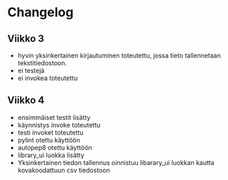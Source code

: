 # Changelog

## Viikko 3
- hyvin yksinkertainen kirjautuminen toteutettu, jossa tieto tallennetaan tekstitiedostoon.
- ei testejä
- ei invokea toteutettu

## Viikko 4
- ensimmäiset testit lisätty
- käynnistys invoke toteutettu
- testi invoket toteutettu
- pylint otettu käyttöön
- autopep8 otettu käyttöön
- library_ui luokka lisätty
- Yksinkertainen tiedon tallennus oinnistuu libarary_ui luokkan kautta kovakoodattuun csv tiedostoon
  
